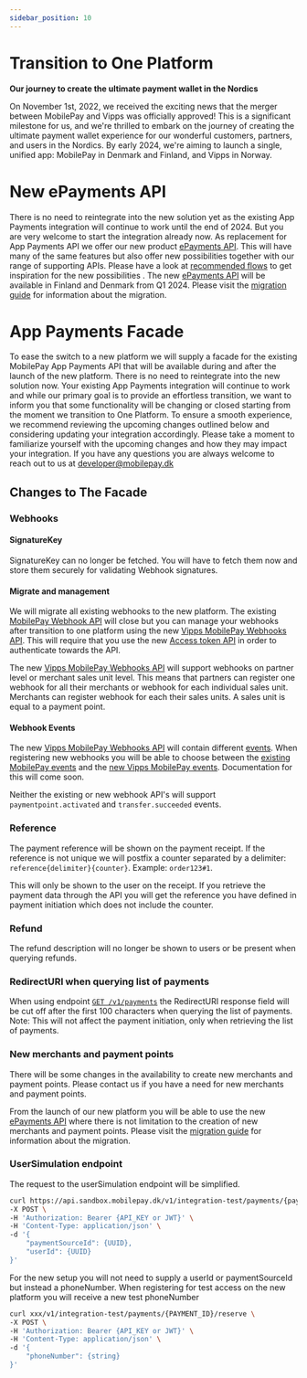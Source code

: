 ```yaml
---
sidebar_position: 10
---
```


# Transition to One Platform

**Our journey to create the ultimate payment wallet in the Nordics**

On November 1st, 2022, we received the exciting news that the merger between MobilePay and Vipps was officially approved! This is a significant milestone for us, and we're thrilled to embark on the journey of creating the ultimate payment wallet experience for our wonderful customers, partners, and users in the Nordics. By early 2024, we're aiming to launch a single, unified app: MobilePay in Denmark and Finland, and Vipps in Norway.

# New ePayments API
There is no need to reintegrate into the new solution yet as the existing App Payments integration will continue to work until the end of 2024. But you are very welcome to start the integration already now. As replacement for App Payments API we offer our new product [ePayments API](https://developer.vippsmobilepay.com/docs/APIs/epayment-api/). This will have many of the same features but also offer new possibilities together with our range of supporting APIs. Please have a look at [recommended flows](https://developer.vippsmobilepay.com/docs/solutions/) to get inspiration for the new possibilities . The new [ePayments API](https://developer.vippsmobilepay.com/docs/APIs/epayment-api/) will be available in Finland and Denmark from Q1 2024. Please visit the [migration guide](https://developer.vippsmobilepay.com/docs/mp-migration-guide/app-payments/) for information about the migration.

# App Payments Facade 
To ease the switch to a new platform we will supply a facade for the existing MobilePay App Payments API that will be available during and after the launch of the new platform. There is no need to reintegrate into the new solution now. Your existing App Payments integration will continue to work and while our primary goal is to provide an effortless transition, we want to inform you that some functionality will be changing or closed starting from the moment we transition to One Platform. To ensure a smooth experience, we recommend reviewing the upcoming changes outlined below and considering updating your integration accordingly. Please take a moment to familiarize yourself with the upcoming changes and how they may impact your integration. If you have any questions you are always welcome to reach out to us at developer@mobilepay.dk 

## Changes to The Facade

### Webhooks

#### SignatureKey
SignatureKey can no longer be fetched. You will have to fetch them now and store them securely for validating Webhook signatures.

#### Migrate and management
We will migrate all existing webhooks to the new platform. The existing [MobilePay Webhook API](https://developer.mobilepay.dk/api/wehooks) will close but you can manage your webhooks after transition to one platform using the new [Vipps MobilePay Webhooks API](https://developer.vippsmobilepay.com/api/webhooks/). This will require that you use the new [Access token API](https://developer.vippsmobilepay.com/api/access-token/) in order to authenticate towards the API. 

The new [Vipps MobilePay Webhooks API](https://developer.vippsmobilepay.com/api/webhooks/) will support webhooks on partner level or merchant sales unit level. This means that partners can register one webhook for all their merchants or webhook for each individual sales unit. Merchants can register webhook for each their sales units. A sales unit is equal to a payment point. 

#### Webhook Events
The new [Vipps MobilePay Webhooks API](https://developer.vippsmobilepay.com/api/webhooks/) will contain different [events](https://developer.vippsmobilepay.com/docs/APIs/webhooks-api/events/). When registering new webhooks you will be able to choose between the [existing MobilePay events](https://developer.mobilepay.dk/docs/app-payments/webhooks#available-webhook-events) and the [new Vipps MobilePay events](https://developer.vippsmobilepay.com/docs/APIs/webhooks-api/events/). Documentation for this will come soon.

Neither the existing or new webhook API's will support `paymentpoint.activated` and `transfer.succeeded` events. 

### Reference
The payment reference will be shown on the payment receipt. If the reference is not unique we will postfix a counter separated by a delimiter:
`reference{delimiter}{counter}`. Example: `order123#1`.

This will only be shown to the user on the receipt. If you retrieve the payment data through the API you will get the reference you have defined in payment initiation which does not include the counter.  

### Refund
The refund description will no longer be shown to users or be present when querying refunds.

### RedirectURI when querying list of payments
When using endpoint [`GET /v1/payments`](https://developer.mobilepay.dk/api/app-payments#tag/Payments/operation/get-payments-list) the RedirectURI response field will be cut off after the first 100 characters when querying the list of payments. 
Note: This will not affect the payment initiation, only when retrieving the list of payments.

### New merchants and payment points
There will be some changes in the availability to create new merchants and payment points. Please contact us if you have a need for new merchants and payment points. 

From the launch of our new platform you will be able to use the new [ePayments API](https://developer.vippsmobilepay.com/docs/APIs/epayment-api/) where there is not limitation to the creation of new merchants and payment points. Please visit the [migration guide](https://developer.vippsmobilepay.com/docs/mp-migration-guide/app-payments/) for information about the migration. 

### UserSimulation endpoint
The request to the userSimulation endpoint will be simplified. 
```bash title="Old MobilePay request"
curl https://api.sandbox.mobilepay.dk/v1/integration-test/payments/{paymentid}/reserve \
-X POST \
-H 'Authorization: Bearer {API_KEY or JWT}' \
-H 'Content-Type: application/json' \
-d '{
    "paymentSourceId": {UUID},
    "userId": {UUID}
}'
```

For  the new setup you will not need to supply a userId or paymentSourceId but instead a phoneNumber. When registering for test access on the new platform you will receive a new test phoneNumber

```bash title="New Vipps MobilePay request"
curl xxx/v1/integration-test/payments/{PAYMENT_ID}/reserve \
-X POST \
-H 'Authorization: Bearer {API_KEY or JWT}' \
-H 'Content-Type: application/json' \
-d '{
    "phoneNumber": {string}
}'
```
